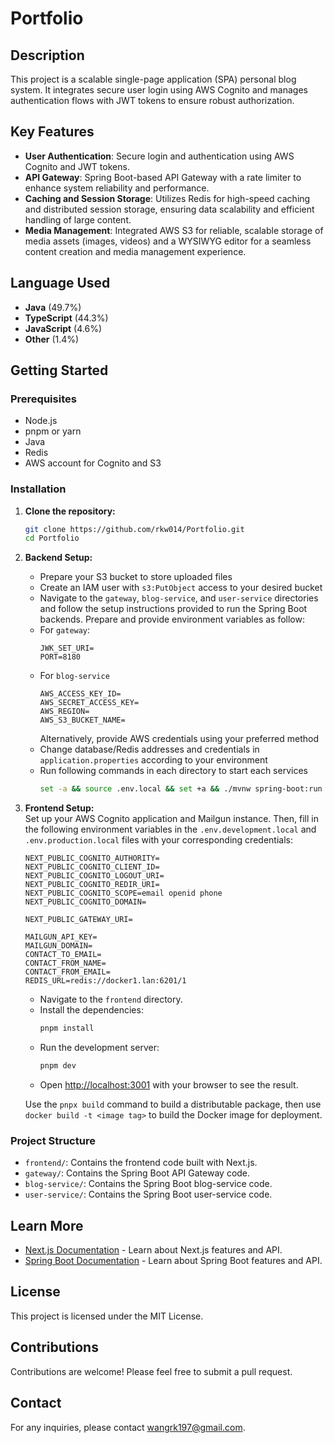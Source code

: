 # Portfolio

## Description
This project is a scalable single-page application (SPA) personal blog system. It integrates secure user login using AWS Cognito and manages authentication flows with JWT tokens to ensure robust authorization.

## Key Features
- **User Authentication**: Secure login and authentication using AWS Cognito and JWT tokens.
- **API Gateway**: Spring Boot-based API Gateway with a rate limiter to enhance system reliability and performance.
- **Caching and Session Storage**: Utilizes Redis for high-speed caching and distributed session storage, ensuring data scalability and efficient handling of large content.
- **Media Management**: Integrated AWS S3 for reliable, scalable storage of media assets (images, videos) and a WYSIWYG editor for a seamless content creation and media management experience.

## Language Used
- **Java** (49.7%)
- **TypeScript** (44.3%)
- **JavaScript** (4.6%)
- **Other** (1.4%)

## Getting Started

### Prerequisites
- Node.js
- pnpm or yarn
- Java
- Redis
- AWS account for Cognito and S3

### Installation
1. **Clone the repository:**
   ```bash
   git clone https://github.com/rkw014/Portfolio.git
   cd Portfolio
   ```

2. **Backend Setup:**
   - Prepare your S3 bucket to store uploaded files
   - Create an IAM user with `s3:PutObject` access to your desired bucket
   - Navigate to the `gateway`, `blog-service`, and `user-service` directories and follow the setup instructions provided to run the Spring Boot backends.
   Prepare and provide environment variables as follow:
   - For `gateway`:
      ```dotenv
      JWK_SET_URI=
      PORT=8180
      ```
   - For `blog-service`  
      ```dotenv
      AWS_ACCESS_KEY_ID=
      AWS_SECRET_ACCESS_KEY=
      AWS_REGION=
      AWS_S3_BUCKET_NAME=
      ```
      Alternatively, provide AWS credentials using your preferred method
   - Change database/Redis addresses and credentials in `application.properties` according to your environment
   - Run following commands in each directory to start each services
      ```bash
      set -a && source .env.local && set +a && ./mvnw spring-boot:run
      ```  

3. **Frontend Setup:**  
   Set up your AWS Cognito application and Mailgun instance. Then, fill in the following environment variables in the `.env.development.local` and `.env.production.local` files with your corresponding credentials:
   ```dotenv
   NEXT_PUBLIC_COGNITO_AUTHORITY=
   NEXT_PUBLIC_COGNITO_CLIENT_ID=
   NEXT_PUBLIC_COGNITO_LOGOUT_URI=
   NEXT_PUBLIC_COGNITO_REDIR_URI=
   NEXT_PUBLIC_COGNITO_SCOPE=email openid phone
   NEXT_PUBLIC_COGNITO_DOMAIN=

   NEXT_PUBLIC_GATEWAY_URI=

   MAILGUN_API_KEY=
   MAILGUN_DOMAIN=
   CONTACT_TO_EMAIL=
   CONTACT_FROM_NAME=
   CONTACT_FROM_EMAIL=
   REDIS_URL=redis://docker1.lan:6201/1
   ```
   - Navigate to the `frontend` directory.
   - Install the dependencies:
     ```bash
     pnpm install
     ```
   - Run the development server:
     ```bash
     pnpm dev
     ```
   - Open [http://localhost:3001](http://localhost:3001) with your browser to see the result.

   Use the `pnpx build` command to build a distributable package, then use `docker build -t <image tag>` to build the Docker image for deployment.

### Project Structure
- `frontend/`: Contains the frontend code built with Next.js.
- `gateway/`: Contains the Spring Boot API Gateway code.
- `blog-service/`: Contains the Spring Boot blog-service code.
- `user-service/`: Contains the Spring Boot user-service code.

## Learn More
- [Next.js Documentation](https://nextjs.org/docs) - Learn about Next.js features and API.
- [Spring Boot Documentation](https://spring.io/projects/spring-boot) - Learn about Spring Boot features and API.

## License
This project is licensed under the MIT License.

## Contributions
Contributions are welcome! Please feel free to submit a pull request.

## Contact
For any inquiries, please contact wangrk197@gmail.com.
